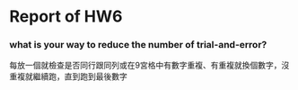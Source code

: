 # Report of HW6 #

### what is your way to reduce the number of trial-and-error? ###

每放一個就檢查是否同行跟同列或在9宮格中有數字重複、有重複就換個數字，沒重複就繼續跑，直到跑到最後數字
